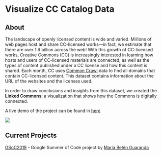 # Visualize CC Catalog Data

## About

The landscape of openly licensed content is wide and varied. Millions of web pages host and share CC-licensed works—in fact, we estimate that there are over 1.6 billion across the web! With this growth of CC-licensed works, Creative Commons (CC) is increasingly interested in learning how hosts and users of CC-licensed materials are connected, as well as the types of content published under a CC license and how this content is shared. Each month, CC uses [Common Crawl](https://commoncrawl.org/) data to find all domains that contain CC-licensed content. This dataset contains information about the URL of the websites and the licenses used. 

In order to draw conclusions and insights from this dataset, we created the **Linked Commons**: a visualization that shows how the Commons is digitally connected.

A live demo of the project can be found in [here](http://dataviz.creativecommons.engineering/)

![](https://opensource.creativecommons.org/blog/entries/cc-datacatalog-data-thelinkedcommons/highlights.png)

## Current Projects

[GSoC2019](https://github.com/creativecommons/cccatalog-dataviz/tree/master/GSoC2019) - Google Summer of Code project by [María Belén Guaranda](https://github.com/soccerdroid)
